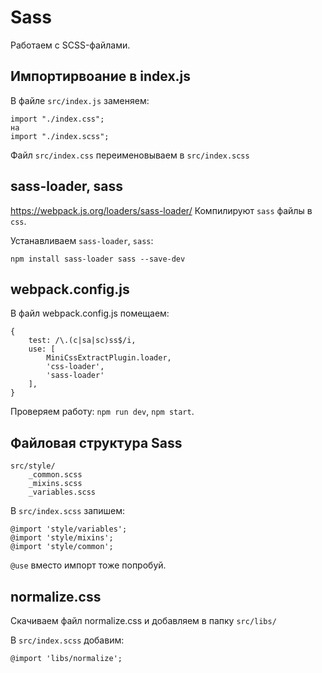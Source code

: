 # Sass
Работаем с SCSS-файлами.

## Импортирвоание в index.js
В файле `src/index.js` заменяем:

    import "./index.css";
    на
    import "./index.scss";

Файл `src/index.css` переименовываем в `src/index.scss`

## sass-loader, sass
https://webpack.js.org/loaders/sass-loader/
Компилируют `sass` файлы в `css`.

Устанавливаем `sass-loader`, `sass`:

    npm install sass-loader sass --save-dev

## webpack.config.js
В файл webpack.config.js помещаем:

    {
        test: /\.(c|sa|sc)ss$/i,
        use: [
            MiniCssExtractPlugin.loader,
            'css-loader',
            'sass-loader'
        ],
    }

Проверяем работу: `npm run dev`, `npm start`.

## Файловая структура Sass

    src/style/
        _common.scss
        _mixins.scss
        _variables.scss

В `src/index.scss` запишем:

    @import 'style/variables';
    @import 'style/mixins';
    @import 'style/common';

`@use` вместо импорт тоже попробуй.

## normalize.css
Скачиваем файл normalize.css и добавляем в папку `src/libs/`

В `src/index.scss` добавим:

    @import 'libs/normalize';
